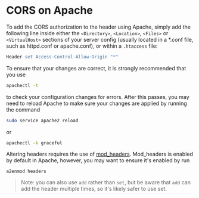 # CORS on Apache

To add the CORS authorization to the header using Apache, simply add the following line inside either the `<Directory>`, `<Location>`, `<Files>` or `<VirtualHost>` sections of your server config (usually located in a *.conf file, such as httpd.conf or apache.conf), or within a `.htaccess` file:

```apache
Header set Access-Control-Allow-Origin "*"
```

To ensure that your changes are correct, it is strongly recommended that you use

```sh
apachectl -t
```

to check your configuration changes for errors. After this passes, you may need to reload Apache to make sure your changes are applied by running the command

```sh
sudo service apache2 reload
```

or

```sh
apachectl -k graceful
```

Altering headers requires the use of [mod_headers](http://httpd.apache.org/docs/2.0/mod/mod_headers.html). Mod_headers is enabled by default in Apache, however, you may want to ensure it's enabled by run

```
a2enmod headers
```

> Note: you can also use `add` rather than `set`, but be aware that `add` can add the header multiple times, so it's likely safer to use set.
